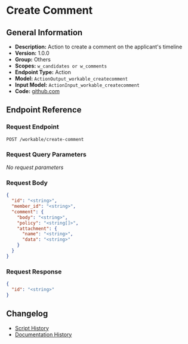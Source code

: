 <!-- BEGIN GENERATED CONTENT -->
# Create Comment

## General Information

- **Description:** Action to create a comment on the applicant's timeline
- **Version:** 1.0.0
- **Group:** Others
- **Scopes:** `w_candidates or w_comments`
- **Endpoint Type:** Action
- **Model:** `ActionOutput_workable_createcomment`
- **Input Model:** `ActionInput_workable_createcomment`
- **Code:** [github.com](https://github.com/NangoHQ/integration-templates/tree/main/integrations/workable/actions/create-comment.ts)


## Endpoint Reference

### Request Endpoint

`POST /workable/create-comment`

### Request Query Parameters

_No request parameters_

### Request Body

```json
{
  "id": "<string>",
  "member_id": "<string>",
  "comment": {
    "body": "<string>",
    "policy": "<string[]>",
    "attachment": {
      "name": "<string>",
      "data": "<string>"
    }
  }
}
```

### Request Response

```json
{
  "id": "<string>"
}
```

## Changelog

- [Script History](https://github.com/NangoHQ/integration-templates/commits/main/integrations/workable/actions/create-comment.ts)
- [Documentation History](https://github.com/NangoHQ/integration-templates/commits/main/integrations/workable/actions/create-comment.md)

<!-- END  GENERATED CONTENT -->

